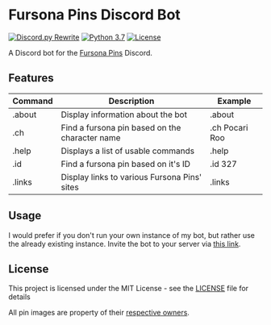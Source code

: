 # Fursona Pins Discord Bot

[![Discord.py Rewrite](https://img.shields.io/badge/discord.py-rewrite-blue.svg)](https://github.com/Rapptz/discord.py)
[![Python 3.7](https://img.shields.io/badge/python-3.7-blue.svg)](https://www.python.org/)
[![License](https://img.shields.io/github/license/haruyuki/CS-Pound.svg)](https://github.com/haruyuki/CS-Pound/blob/master/LICENSE)

A Discord bot for the [Fursona Pins](https://www.fursonapins.com) Discord.

## Features
| Command       | Description                                           | Example               |
|-------------  |-------------------------------------------------------|-------------------    |
| .about        | Display information about the bot                     | .about                |
| .ch           | Find a fursona pin based on the character name        | .ch Pocari Roo        |
| .help         | Displays a list of usable commands                    | .help                 |
| .id           | Find a fursona pin based on it's ID                   | .id 327               |
| .links        | Display links to various Fursona Pins' sites          | .links                |

## Usage
I would prefer if you don't run your own instance of my bot, but rather use the already existing instance. Invite the bot to your server via [this link](https://discordapp.com/oauth2/authorize?client_id=499093029026660353&scope=bot&permissions=511040).

## License

This project is licensed under the MIT License - see the [LICENSE](LICENSE) file for details

All pin images are property of their [respective owners](exceptions/README.md).